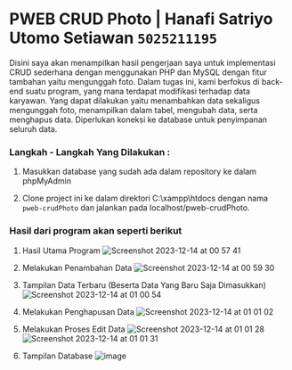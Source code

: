 # PWEB CRUD Photo  | Hanafi Satriyo Utomo Setiawan `5025211195`
Disini saya akan menampilkan hasil pengerjaan saya untuk implementasi CRUD sederhana dengan menggunakan PHP dan MySQL dengan fitur tambahan yaitu mengunggah foto. Dalam tugas ini, kami berfokus di back-end suatu program, yang mana terdapat modifikasi terhadap data karyawan. Yang dapat dilakukan yaitu menambahkan data sekaligus mengunggah foto, menampilkan dalam tabel, mengubah data, serta menghapus data. Diperlukan koneksi ke database untuk penyimpanan seluruh data. 

### Langkah - Langkah Yang Dilakukan :
1. Masukkan database yang sudah ada dalam repository ke dalam phpMyAdmin

2. Clone project ini ke dalam direktori C:\xampp\htdocs dengan nama `pweb-crudPhoto` dan jalankan pada localhost/pweb-crudPhoto.

### Hasil dari program akan seperti berikut 

1. Hasil Utama Program
![Screenshot 2023-12-14 at 00 57 41](https://github.com/tiostwn/pweb-crudFoto/assets/53292102/c3fe808a-c3ee-46b4-aa1b-aa6770862fd4)



2. Melakukan Penambahan Data
![Screenshot 2023-12-14 at 00 59 30](https://github.com/tiostwn/pweb-crudFoto/assets/53292102/dc81f2d7-2a9c-4e1f-975d-481397ffa17c)



3. Tampilan Data Terbaru (Beserta Data Yang Baru Saja Dimasukkan)
![Screenshot 2023-12-14 at 01 00 54](https://github.com/tiostwn/pweb-crudFoto/assets/53292102/4e6e238f-4c5a-43fa-ab7e-52c997190358)

4. Melakukan Penghapusan Data
![Screenshot 2023-12-14 at 01 01 02](https://github.com/tiostwn/pweb-crudFoto/assets/53292102/47677e9a-1bda-48fb-b102-75770e9dfe63)


5. Melakukan Proses Edit Data
![Screenshot 2023-12-14 at 01 01 28](https://github.com/tiostwn/pweb-crudFoto/assets/53292102/1ca4c1b6-b4ed-49ec-a874-aea73d85953b)
![Screenshot 2023-12-14 at 01 01 31](https://github.com/tiostwn/pweb-crudFoto/assets/53292102/ef695f84-87ce-4c2f-b05d-c2248ec21c0a)

5. Tampilan Database
![image](https://github.com/tiostwn/pweb-crudFoto/assets/53292102/d476f9e5-564e-4e64-b880-14f7b353a638)

